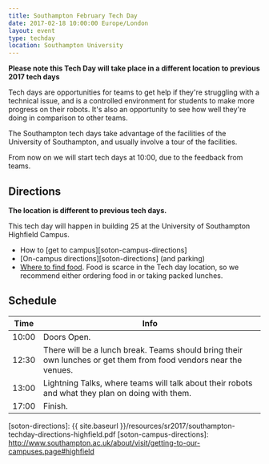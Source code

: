 ```yaml
---
title: Southampton February Tech Day
date: 2017-02-18 10:00:00 Europe/London
layout: event
type: techday
location: Southampton University
---
```


**Please note this Tech Day will take place in a different location to previous 2017 tech days**

Tech days are opportunities for teams to get help if they're struggling with a technical issue, and is a controlled environment for students to make more progress on their robots. It's also an opportunity to see how well they're doing in comparison to other teams.

The Southampton tech days take advantage of the facilities of the University of Southampton, and usually involve a tour of the facilities.

From now on we will start tech days at 10:00, due to the feedback from teams.

## Directions
**The location is different to previous tech days.**

This tech day will happen in building 25 at the University of Southampton Highfield Campus.

* How to [get to campus][soton-campus-directions]
* [On-campus directions][soton-directions] (and parking)
* [Where to find food][soton-food-map]. Food is scarce in the Tech day location, so we recommend either ordering food in or taking packed lunches.

## Schedule

| Time  | Info |
|-------|------|
| 10:00 | Doors Open. |
| 12:30 | There will be a lunch break. Teams should bring their own lunches or get them from food vendors near the venues. |
| 13:00 | Lightning Talks, where teams will talk about their robots and what they plan on doing with them. |
| 17:00 | Finish. |

[teams-contact]: mailto:teams@studentrobotics.org
[soton-food-map]: https://goo.gl/yYlfs5
[soton-directions]: {{ site.baseurl }}/resources/sr2017/southampton-techday-directions-highfield.pdf
[soton-campus-directions]: http://www.southampton.ac.uk/about/visit/getting-to-our-campuses.page#highfield
